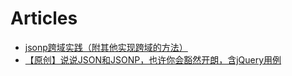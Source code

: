 # Articles

* [jsonp跨域实践（附其他实现跨域的方法）](http://www.jianshu.com/p/54677d1d838d)
* [【原创】说说JSON和JSONP，也许你会豁然开朗，含jQuery用例](http://www.cnblogs.com/dowinning/archive/2012/04/19/json-jsonp-jquery.html)